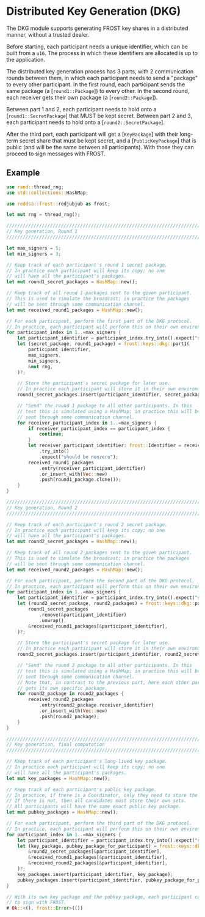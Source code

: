# Distributed Key Generation (DKG)

The DKG module supports generating FROST key shares in a distributed manner,
without a trusted dealer.

Before starting, each participant needs a unique identifier, which can be built from
a `u16`. The process in which these identifiers are allocated is up to the application.

The distributed key generation process has 3 parts, with 2 communication rounds
between them, in which each participant needs to send a "package" to every other
participant. In the first round, each participant sends the same package
(a [`round1::Package`]) to every other. In the second round, each receiver gets
their own package (a [`round2::Package`]).

Between part 1 and 2, each participant needs to hold onto a [`round1::SecretPackage`]
that MUST be kept secret. Between part 2 and 3, each participant needs to hold
onto a [`round2::SecretPackage`].

After the third part, each participant will get a [`KeyPackage`] with their
long-term secret share that must be kept secret, and a [`PublicKeyPackage`]
that is public (and will be the same between all participants). With those
they can proceed to sign messages with FROST.


## Example

```rust
use rand::thread_rng;
use std::collections::HashMap;

use reddsa::frost::redjubjub as frost;

let mut rng = thread_rng();

////////////////////////////////////////////////////////////////////////////
// Key generation, Round 1
////////////////////////////////////////////////////////////////////////////

let max_signers = 5;
let min_signers = 3;

// Keep track of each participant's round 1 secret package.
// In practice each participant will keep its copy; no one
// will have all the participant's packages.
let mut round1_secret_packages = HashMap::new();

// Keep track of all round 1 packages sent to the given participant.
// This is used to simulate the broadcast; in practice the packages
// will be sent through some communication channel.
let mut received_round1_packages = HashMap::new();

// For each participant, perform the first part of the DKG protocol.
// In practice, each participant will perform this on their own environments.
for participant_index in 1..=max_signers {
    let participant_identifier = participant_index.try_into().expect("should be nonzero");
    let (secret_package, round1_package) = frost::keys::dkg::part1(
        participant_identifier,
        max_signers,
        min_signers,
        &mut rng,
    )?;

    // Store the participant's secret package for later use.
    // In practice each participant will store it in their own environment.
    round1_secret_packages.insert(participant_identifier, secret_package);

    // "Send" the round 1 package to all other participants. In this
    // test this is simulated using a HashMap; in practice this will be
    // sent through some communication channel.
    for receiver_participant_index in 1..=max_signers {
        if receiver_participant_index == participant_index {
            continue;
        }
        let receiver_participant_identifier: frost::Identifier = receiver_participant_index
            .try_into()
            .expect("should be nonzero");
        received_round1_packages
            .entry(receiver_participant_identifier)
            .or_insert_with(Vec::new)
            .push(round1_package.clone());
    }
}

////////////////////////////////////////////////////////////////////////////
// Key generation, Round 2
////////////////////////////////////////////////////////////////////////////

// Keep track of each participant's round 2 secret package.
// In practice each participant will keep its copy; no one
// will have all the participant's packages.
let mut round2_secret_packages = HashMap::new();

// Keep track of all round 2 packages sent to the given participant.
// This is used to simulate the broadcast; in practice the packages
// will be sent through some communication channel.
let mut received_round2_packages = HashMap::new();

// For each participant, perform the second part of the DKG protocol.
// In practice, each participant will perform this on their own environments.
for participant_index in 1..=max_signers {
    let participant_identifier = participant_index.try_into().expect("should be nonzero");
    let (round2_secret_package, round2_packages) = frost::keys::dkg::part2(
        round1_secret_packages
            .remove(&participant_identifier)
            .unwrap(),
        &received_round1_packages[&participant_identifier],
    )?;

    // Store the participant's secret package for later use.
    // In practice each participant will store it in their own environment.
    round2_secret_packages.insert(participant_identifier, round2_secret_package);

    // "Send" the round 2 package to all other participants. In this
    // test this is simulated using a HashMap; in practice this will be
    // sent through some communication channel.
    // Note that, in contrast to the previous part, here each other participant
    // gets its own specific package.
    for round2_package in round2_packages {
        received_round2_packages
            .entry(round2_package.receiver_identifier)
            .or_insert_with(Vec::new)
            .push(round2_package);
    }
}

////////////////////////////////////////////////////////////////////////////
// Key generation, final computation
////////////////////////////////////////////////////////////////////////////

// Keep track of each participant's long-lived key package.
// In practice each participant will keep its copy; no one
// will have all the participant's packages.
let mut key_packages = HashMap::new();

// Keep track of each participant's public key package.
// In practice, if there is a Coordinator, only they need to store the set.
// If there is not, then all candidates must store their own sets.
// All participants will have the same exact public key package.
let mut pubkey_packages = HashMap::new();

// For each participant, perform the third part of the DKG protocol.
// In practice, each participant will perform this on their own environments.
for participant_index in 1..=max_signers {
    let participant_identifier = participant_index.try_into().expect("should be nonzero");
    let (key_package, pubkey_package_for_participant) = frost::keys::dkg::part3(
        &round2_secret_packages[&participant_identifier],
        &received_round1_packages[&participant_identifier],
        &received_round2_packages[&participant_identifier],
    )?;
    key_packages.insert(participant_identifier, key_package);
    pubkey_packages.insert(participant_identifier, pubkey_package_for_participant);
}

// With its own key package and the pubkey package, each participant can now proceed
// to sign with FROST.
# Ok::<(), frost::Error>(())
```
